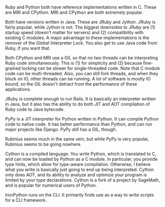 Ruby and Python both have reference implementations written in
C. These are MRI and CPython. MRI and CPython are both extremely
popular.

Both have versions written in Java. These are JRuby and Jython. JRuby
is fairly popular, while Jython is not. The biggest downsides to JRuby
are (1) startup speed (doesn't matter for servers) and (2)
compatibility with existing C modules. A major advantage to these
implementations is the remover of the Global Interpreter Lock. You
also get to use Java code from Ruby, if you want that.

Both CPython and MRI use a GIL so that no two threads can be
interpreting Ruby code simultaneously. This is (1) for simplicity and
(2) because fine-grained locking can be slower for single-threaded
code. Note that C module code can be multi-threaded. Also, you can
still fork threads, and when they block on IO, other threads can be
running. A lot of software is mostly IO bound, so the GIL doesn't
detract from the performance of these applications.

JRuby is complete enough to run Rails. It is basically an interpreter
written in Java, but it also has the ability to do both JIT and AOT
compilation of Ruby code to Java bytecode.

PyPy is a JIT interpreter for Python written in Python. It can compile
Python code to native code. It has better performance than Python, and
can run major projects like Django. PyPy still has a GIL, though.

Rubinius seems much in the same vein, but while PyPy is very popular,
Rubinius seems to be going nowhere.

Cython is a compiled language. You write Python, which is translated
to C, and can now be loaded by Python as a C module. In particular,
you provide type hints, which allow for type-aware
compilation. Otherwise, I believe what you write is basically just
going to end up being interpreted. Cython only does AOT, and its
ability to analyze and optimize your program is limited by your type
declarations. Cython is a fork of a project by SageMath, and is
popular for numerical users of Python.

IronPython runs on the CLI. It primarily finds use as a way to write
scripts for a CLI framework.
